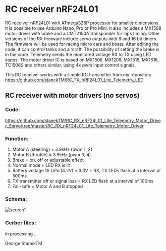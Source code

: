 # RC receiver nRF24L01 
RC receiver nRF24L01 with ATmega328P processor for smaller dimensions. It is possible to use Arduino Nano, Pro or Pro Mini.
It also includes a MX1508 motor driver with brake and a CMT2150A transponder for laps timing.
Other versions of the RX firmware include servo outputs with 8 and 16 bit timers.
The firmware will be used for racing micro cars and boats.
After editing the code, it can control tanks and aircraft.
The possibility of setting the brake is in the code.
Telemetry sends the monitored voltage RX to TX using LED states. 
The motor driver IC is based on MX1508, MX1208, MX1515, MX1616, TC1508S and others similar, using 4x pwm input control signals.

This RC receiver works with a simple RC transmitter from my repository https://github.com/stanekTM/RC_TX_nRF24L01_Lite_Telemetry_LED

## RC receiver with motor drivers (no servos)
### Code:
https://github.com/stanekTM/RC_RX_nRF24L01_Lite_Telemetry_Motor_Driver_Servo/tree/master/RC_RX_nRF24L01_Lite_Telemetry_Motor_Driver

### Function:
1. Motor A (steering) = 3.9kHz (pwm 1, 2)
2. Motor B (throttle) = 3.9kHz (pwm 3, 4)
3. Brake = on, off or adjustable effect 
4. Normal mode = LED RX is lit
5. Battery voltage 1S LiPo (4.2V) < 3.3V = RX, TX LEDs flash at a interval of 500ms
6. TX transmitter off or signal loss = RX LED flash at a interval of 100ms 
7. Fail-safe = Motor A and B stopped

### Schema:
![screen1](https://raw.githubusercontent.com/stanekTM/RC_RX_nRF24L01_Lite_Telemetry_Motor_Driver_Servo/master/RC_RX_nRF24L01_Lite_Telemetry_Motor_Driver/RC_RX_nRF24L01_Lite_Telemetry_Motor_Driver.PNG)

### Gerber files: 
in processing ...

George StanekTM
